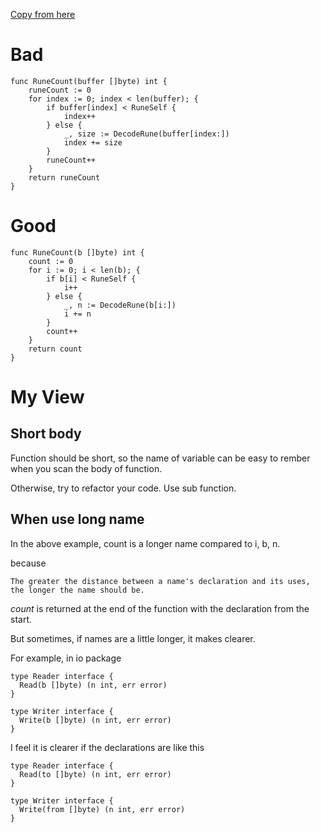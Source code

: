 
[Copy from here](https://talks.golang.org/2014/names.slide#1)

# Bad
```
func RuneCount(buffer []byte) int {
    runeCount := 0
    for index := 0; index < len(buffer); {
        if buffer[index] < RuneSelf {
            index++
        } else {
            _, size := DecodeRune(buffer[index:])
            index += size
        }
        runeCount++
    }
    return runeCount
}
```

# Good
```
func RuneCount(b []byte) int {
    count := 0
    for i := 0; i < len(b); {
        if b[i] < RuneSelf {
            i++
        } else {
            _, n := DecodeRune(b[i:])
            i += n
        }
        count++
    }
    return count
}
```

# My View

## Short body

Function should be short, so the name of variable can be easy to rember when you scan the body of function.

Otherwise, try to refactor your code. Use sub function. 

## When use long name

In the above example, count is a longer name compared to i, b, n.

because
```
The greater the distance between a name's declaration and its uses,
the longer the name should be.
```

*count* is returned at the end of the function with the declaration from the start.

But sometimes, if names are a little longer, it makes clearer.

For example, in io package
```
type Reader interface {
  Read(b []byte) (n int, err error)
}

type Writer interface {
  Write(b []byte) (n int, err error)
}
```

I feel it is clearer if the declarations are like this
```
type Reader interface {
  Read(to []byte) (n int, err error)
}

type Writer interface {
  Write(from []byte) (n int, err error)
}
```


